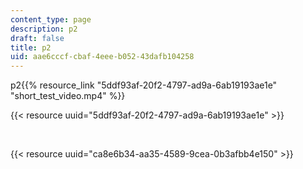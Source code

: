 ```yaml
---
content_type: page
description: p2
draft: false
title: p2
uid: aae6cccf-cbaf-4eee-b052-43dafb104258
---
```

p2{{% resource_link "5ddf93af-20f2-4797-ad9a-6ab19193ae1e" "short\_test\_video.mp4" %}}

{{< resource uuid="5ddf93af-20f2-4797-ad9a-6ab19193ae1e" >}}

 

{{< resource uuid="ca8e6b34-aa35-4589-9cea-0b3afbb4e150" >}}